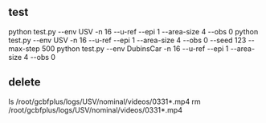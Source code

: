 ## test 
python test.py --env USV -n 16 --u-ref --epi 1 --area-size 4 --obs 0
python test.py --env USV -n 16 --u-ref --epi 1 --area-size 4 --obs 0 --seed 123 --max-step 500
python test.py --env DubinsCar -n 16 --u-ref --epi 1 --area-size 4 --obs 0

## delete
ls /root/gcbfplus/logs/USV/nominal/videos/0331*.mp4
rm /root/gcbfplus/logs/USV/nominal/videos/0331*.mp4